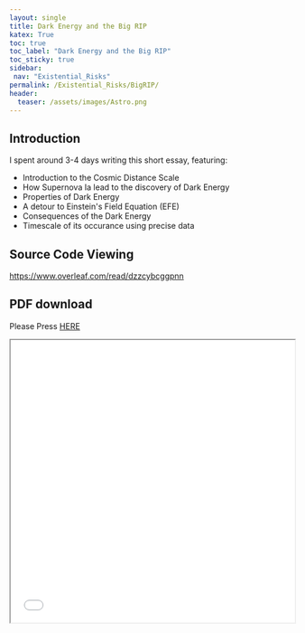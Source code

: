 ```yaml
---
layout: single
title: Dark Energy and the Big RIP
katex: True
toc: true
toc_label: "Dark Energy and the Big RIP"
toc_sticky: true
sidebar:
 nav: "Existential_Risks"
permalink: /Existential_Risks/BigRIP/
header:
  teaser: /assets/images/Astro.png
---
```

## Introduction
I spent around 3-4 days writing this short essay, featuring:
 * Introduction to the Cosmic Distance Scale 
 * How Supernova Ia lead to the discovery of Dark Energy
 * Properties of Dark Energy
 * A detour to Einstein's Field Equation (EFE)
 * Consequences of the Dark Energy
 * Timescale of its occurance using precise data

## Source Code Viewing
[https://www.overleaf.com/read/dzzcybcggpnn ](https://www.overleaf.com/read/dzzcybcggpnn) 

## PDF download
Please Press [HERE]({{site.url}}/assets/Dark_Energy_and_the_Big_RIP.pdf)

<iframe src="{{site.url}}/assets/Dark_Energy_and_the_Big_RIP.pdf" width="100%" height="500px">
